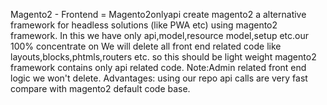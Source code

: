 Magento2 - Frontend = Magento2onlyapi
create magento2 a alternative framework for headless solutions (like PWA etc) using magento2 framework.
In this we have only api,model,resource model,setup etc.our 100% concentrate on 
We will delete all front end related code like layouts,blocks,phtmls,routers etc.
so this should be light weight magento2 framework contains only api related code.
Note:Admin related front end logic we won't delete.
Advantages: using our repo api calls are very fast compare with magento2 default code base.
